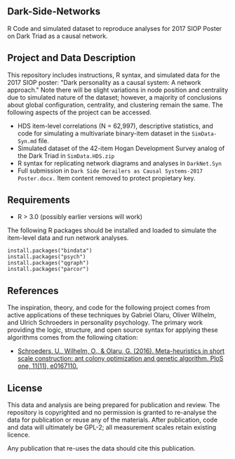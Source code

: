 ## Dark-Side-Networks
R Code and simulated dataset to reproduce analyses for 2017 SIOP Poster on Dark Triad as a causal network.

## Project and Data Description
This repository includes instructions, R syntax, and simulated data for the 2017 SIOP poster: "Dark personality as a causal system: A network approach." Note there will be slight variations in node position and centrality due to simulated nature of the dataset; however, a majority of conclusions about global configuration, centrality, and clustering remain the same. The following aspects of the project can be accessed.

- HDS item-level correlations (N = 62,997), descriptive statistics, and code for simulating a multivariate binary-item dataset in the `SimData-Syn.md` file.
- Simulated dataset of the 42-item Hogan Development Survey analog of the Dark Triad in `SimData.HDS.zip`
- R syntax for replicating network diagrams and analyses in `DarkNet.Syn`
- Full submission in `Dark Side Derailers as Causal Systems-2017 Poster.docx.` Item content removed to protect propietary key. 

## Requirements

- R > 3.0 (possibly earlier versions will work)

The following R packages should be installed and loaded to simulate the item-level data and run network analyses. 

```
install.packages("bindata")
install.packages("psych")
install.packages("qgraph")
install.packages("parcor")
```

## References

The inspiration, theory, and code for the following project comes from active applications of these techniques by Gabriel Olaru, Oliver Wilhelm, and Ulrich Schroeders in personality psychology. The primary work providing the logic, structure, and open source syntax for applying these algorithms comes from the following citation:

- [Schroeders, U., Wilhelm, O., & Olaru, G. (2016). Meta-heuristics in short scale construction: ant colony optimization and genetic algorithm. PloS one, 11(11), e0167110.](http://journals.plos.org/plosone/article?id=10.1371/journal.pone.0167110)

## License

This data and analysis are being prepared for publication and review. The repository is copyrighted and no permission is granted to re-analyse the data for publication or reuse any of the materials. After publication, code and data will ultimately be GPL-2; all measurement scales retain existing licence.
    
Any publication that re-uses the data should cite this publication.

